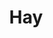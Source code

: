 ---
layout: child_layout/cargo_categories_category_item
title: Hay
permalink: /cargo-categories/hay-transport/hay/
hero: /assets/img/content/hero/fullsize/hay.jpg
side_nav_id: 3
hero_classes: is-fullscreen
content_type: cargo_item
---